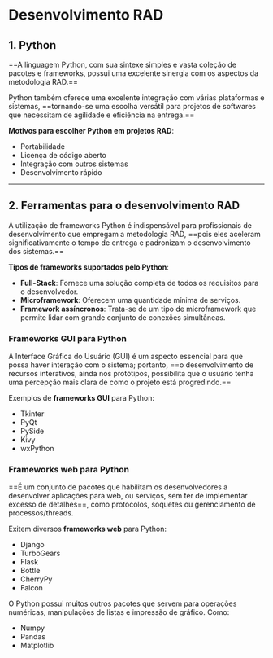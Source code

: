 # **Desenvolvimento RAD**

## 1. Python

==A linguagem Python, com sua sintexe simples e vasta coleção de pacotes e frameworks, possui uma excelente sinergia com os aspectos da metodologia RAD.==

Python também oferece uma excelente integração com várias plataformas e sistemas, ==tornando-se uma escolha versátil para projetos de softwares que necessitam de agilidade e eficiência na entrega.==

**Motivos para escolher Python em projetos RAD**:

- Portabilidade
- Licença de código aberto
- Integração com outros sistemas
- Desenvolvimento rápido

---
## 2. Ferramentas para o desenvolvimento RAD

A utilização de frameworks Python é indispensável para profissionais de desenvolvimento que empregam a metodologia RAD, ==pois eles aceleram significativamente o tempo de entrega e padronizam o desenvolvimento dos sistemas.==

**Tipos de frameworks suportados pelo Python**:

- **Full-Stack**: Fornece uma solução completa de todos os requisitos para o desenvolvedor.
- **Microframework**: Oferecem uma quantidade mínima de serviços.
- **Framework assíncronos**: Trata-se de um tipo de microframework que permite lidar com grande conjunto de conexões simultâneas.

### Frameworks GUI para Python

A Interface Gráfica do Usuário (GUI) é um aspecto essencial para que possa haver interação com o sistema; portanto, ==o desenvolvimento de recursos interativos, ainda nos protótipos, possibilita que o usuário tenha uma percepção mais clara de como o projeto está progredindo.==

Exemplos de **frameworks GUI** para Python:

- Tkinter
- PyQt
- PySide
- Kivy
- wxPython

### Frameworks web para Python

==É um conjunto de pacotes que habilitam os desenvolvedores a desenvolver aplicações para web, ou serviços, sem ter de implementar excesso de detalhes==, como protocolos, soquetes ou gerenciamento de processos/threads.

Exitem diversos **frameworks web** para Python:

- Django
- TurboGears
- Flask
- Bottle
- CherryPy
- Falcon

O Python possui muitos outros pacotes que servem para operações numéricas, manipulações de listas e impressão de gráfico. Como:

- Numpy
- Pandas
- Matplotlib